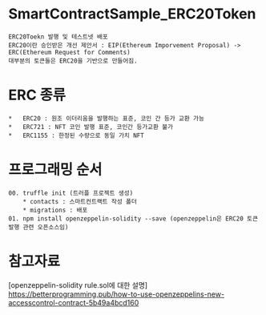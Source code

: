 # SmartContractSample_ERC20Token
```
ERC20Toekn 발행 및 테스트넷 배포
ERC20이란 승인받은 개선 제안서 : EIP(Ethereum Imporvement Proposal) -> ERC(Ethereum Request for Comments)
대부분의 토큰들은 ERC20을 기반으로 만들어짐. 
```

# ERC 종류
    *   ERC20 : 원조 이더리움을 발행하는 표준, 코인 간 등가 교환 가능
    *   ERC721 : NFT 코인 발행 표준, 코인간 등가교환 불가 
    *   ERC1155 : 한정된 수량으로 동일 가치 NFT

# 프로그래밍 순서
    00. truffle init (트러플 프로젝트 생성)
        * contacts : 스마트컨트랙트 작성 폴더
        * migrations : 배포 
    01. npm install openzeppelin-solidity --save (openzeppelin은 ERC20 토큰 발행 관련 오픈소스임)


# 참고자료 
 [openzeppelin-solidity rule.sol에 대한 설명] https://betterprogramming.pub/how-to-use-openzeppelins-new-accesscontrol-contract-5b49a4bcd160